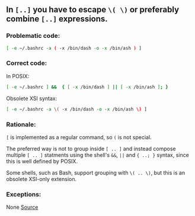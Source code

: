 ## In `[..]` you have to escape `\( \)` or preferably combine `[..]` expressions.

### Problematic code:

```sh
[ -e ~/.bashrc -a ( -x /bin/dash -o -x /bin/ash ) ]
```

### Correct code:

In POSIX:
```sh
[ -e ~/.bashrc ] &&  { [ -x /bin/dash ] || [ -x /bin/ash ]; }
```

Obsolete XSI syntax:
```sh
[ -e ~/.bashrc -a \( -x /bin/dash -o -x /bin/ash \) ]
```

### Rationale:

`[` is implemented as a regular command, so `(` is not special.

The preferred way is not to group inside `[ .. ]` and instead compose multiple `[ .. ]` statments using the shell's `&&`, `||` and `{ ..; }` syntax, since this is well defined by POSIX.

Some shells, such as Bash, support grouping with `\( .. \)`, but this is an obsolete XSI-only extension.

### Exceptions:

None
[Source](https://github.com/koalaman/shellcheck/wiki/SC1028)

